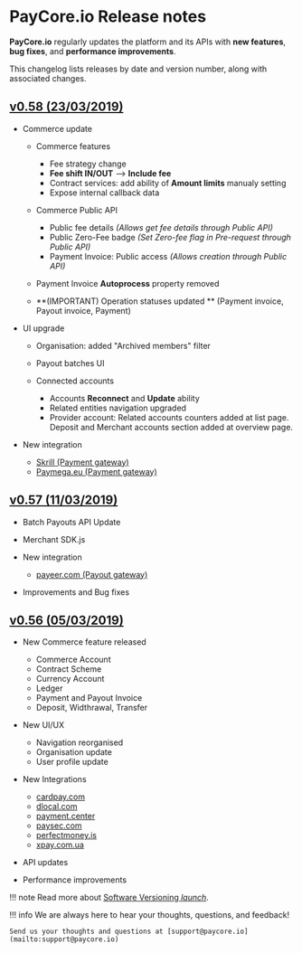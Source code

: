 # PayCore.io Release notes 

**PayCore.io** regularly updates the platform and its APIs with **new features**, **bug fixes**, and **performance improvements**. 

This changelog lists releases by date and version number, along with associated changes. 

## [v0.58 (23/03/2019)](v0.58)

* Commerce update

    * Commerce features

        * Fee strategy change
        * **Fee shift IN/OUT** --> **Include fee**
        * Contract services: add ability of **Amount limits** manualy setting
        * Expose internal callback data

    * Commerce Public API

        * Public fee details *(Allows get fee details through Public API)*
        * Public Zero-Fee badge *(Set Zero-fee flag in Pre-request through Public API)*
        * Payment Invoice: Public access *(Allows creation through Public API)*

    * Payment Invoice **Autoprocess** property removed
    * **(IMPORTANT) Operation statuses updated ** (Payment invoice, Payout invoice, Payment)

* UI upgrade

    * Organisation: added "Archived members" filter
    * Payout batches UI
    * Connected accounts

        * Accounts **Reconnect** and **Update** ability
        * Related entities navigation upgraded
        * Provider account: Related accounts counters added at list page. Deposit and Merchant accounts section added at overview page.

* New integration

    * [Skrill (Payment gateway)](/connectors/skrill)
    * [Paymega.eu (Payment gateway)](/connectors/paymega)

## [v0.57 (11/03/2019)](v0.57)

* Batch Payouts API Update
* Merchant SDK.js
* New integration

    * [payeer.com (Payout gateway)](/connectors/payeer)

* Improvements and Bug fixes

## [v0.56 (05/03/2019)](v0.56)

* New Commerce feature released

    * Commerce Account
    * Contract Scheme
    * Currency Account
    * Ledger
    * Payment and Payout Invoice
    * Deposit, Widthrawal, Transfer

* New UI/UX

    * Navigation reorganised
    * Organisation update
    * User profile update

* New Integrations

    * [cardpay.com](/connectors/cardpay)
    * [dlocal.com](/connectors/dlocal)
    * [payment.center](/connectors/paymentcenter)
    * [paysec.com](/connectors/paysec)
    * [perfectmoney.is](/connectors/perfectmoney)
    * [xpay.com.ua](/connectors/xpayua)

* API updates
* Performance improvements

!!! note
    Read more about [Software Versioning <i class="md-icon">launch</i>](https://semver.org).

!!! info
    We are always here to hear your thoughts, questions, and feedback! 
    
    Send us your thoughts and questions at [support@paycore.io](mailto:support@paycore.io)